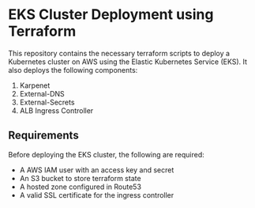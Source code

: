 # EKS Cluster Deployment using Terraform

This repository contains the necessary terraform scripts to deploy a Kubernetes cluster on AWS using the Elastic Kubernetes Service (EKS). It also deploys the following components: 

1. Karpenet
2. External-DNS
3. External-Secrets
4. ALB Ingress Controller 

## Requirements

Before deploying the EKS cluster, the following are required: 

- A AWS IAM user with an access key and secret
- An S3 bucket to store terraform state
- A hosted zone configured in Route53
- A valid SSL certificate for the ingress controller

##